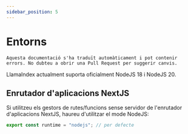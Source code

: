 ```yaml
---
sidebar_position: 5
---
```


# Entorns

`Aquesta documentació s'ha traduït automàticament i pot contenir errors. No dubteu a obrir una Pull Request per suggerir canvis.`

LlamaIndex actualment suporta oficialment NodeJS 18 i NodeJS 20.

## Enrutador d'aplicacions NextJS

Si utilitzeu els gestors de rutes/funcions sense servidor de l'enrutador d'aplicacions NextJS, haureu d'utilitzar el mode NodeJS:

```js
export const runtime = "nodejs"; // per defecte
```
